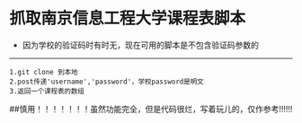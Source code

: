 # 抓取南京信息工程大学课程表脚本
- 因为学校的验证码时有时无，现在可用的脚本是不包含验证码参数的
------
```
1.git clone 到本地
2.post传递'username','password'，学校password是明文
3.返回一个课程表的数组

```



##慎用！！！！！！！虽然功能完全，但是代码很烂，写着玩儿的，仅作参考!!!!!!
